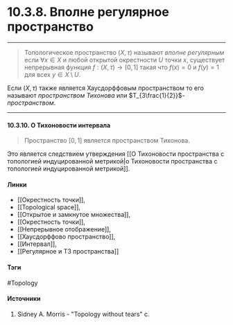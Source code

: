 # 10.3.8. Вполне регулярное пространство
***
>Топологическое пространство $(X,\tau)$ называют *вполне регулярным* если $\forall x\in X$ и любой открытой окрестности $U$ точки $x$, существует непрерывная функция $f:(X,\tau)\to[0,1]$ такая что $f(x)=0$ и $f(y)=1$ для всех $y\in X\setminus U$.

Если $(X,\tau)$ также является Хаусдорффовым пространством то его называют *пространством Тихонова* или $T_{3\frac{1}{2}}$*-пространством*.
***
#### 10.3.10. О Тихоновости интервала
> Пространство $[0,1]$ является пространством Тихонова.

Это является следствием утверждения [[О Тихоновости пространства с топологией индуцированной метрикой|о Тихоновости пространства с топологией индуцированной метрикой]].
#### Линки
- [[Окрестность точки]],
- [[Topological space]],
- [[Открытое и замкнутое множества]],
- [[Окрестность точки]],
- [[Непрерывное отображение]],
- [[Хаусдорффово пространство]],
- [[Интервал]],
- [[Регулярное и T3 пространства]]
#### Тэги
 #Topology 
#### Источники
1. Sidney A. Morris - "Topology without tears" c.